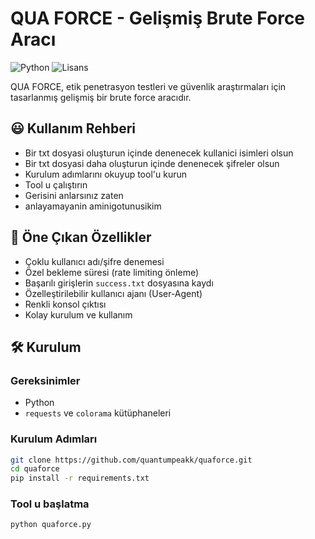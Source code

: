 # QUA FORCE - Gelişmiş Brute Force Aracı

![Python](https://img.shields.io/badge/Python-3.6%2B-blue)
![Lisans](https://img.shields.io/badge/Lisans-MIT-green)

QUA FORCE, etik penetrasyon testleri ve güvenlik araştırmaları için tasarlanmış gelişmiş bir brute force aracıdır.

## 😃 Kullanım Rehberi
- Bir txt dosyasi oluşturun içinde denenecek kullanici isimleri olsun
- Bir txt dosyasi daha oluşturun içinde denenecek şifreler olsun
- Kurulum adımlarını okuyup tool'u kurun
- Tool u çalıştırın
- Gerisini anlarsınız zaten
- anlayamayanin aminigotunusikim

## 🌟 Öne Çıkan Özellikler
- Çoklu kullanıcı adı/şifre denemesi
- Özel bekleme süresi (rate limiting önleme)
- Başarılı girişlerin `success.txt` dosyasına kaydı
- Özelleştirilebilir kullanıcı ajanı (User-Agent)
- Renkli konsol çıktısı
- Kolay kurulum ve kullanım

## 🛠️ Kurulum

### Gereksinimler
- Python
- `requests` ve `colorama` kütüphaneleri

### Kurulum Adımları
```bash
git clone https://github.com/quantumpeakk/quaforce.git
cd quaforce
pip install -r requirements.txt

```
### Tool u başlatma
```bash
python quaforce.py
